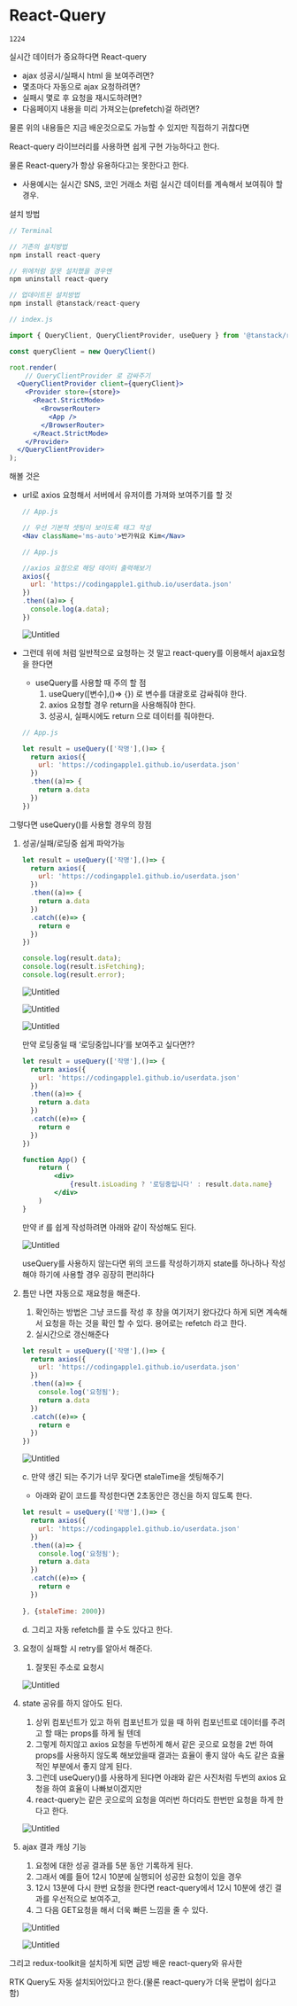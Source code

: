 # React-Query

`1224`

실시간 데이터가 중요하다면 React-query

- ajax 성공시/실패시 html 을 보여주려면?
- 몇초마다 자동으로 ajax 요청하려면?
- 실패시 몇로 후 요청을 재시도하려면?
- 다음페이지 내용을 미리 가져오는(prefetch)걸 하려면?

물론 위의 내용들은 지금 배운것으로도 가능할 수 있지만 직접하기 귀찮다면

React-query 라이브러리를 사용하면 쉽게 구현 가능하다고 한다.

물론 React-query가 항상 유용하다고는 못한다고 한다.

- 사용예시는 실시간 SNS, 코인 거래소 처럼 실시간 데이터를 계속해서 보여줘야 할 경우.

설치 방법

```jsx
// Terminal 

// 기존의 설치방법
npm install react-query

// 위에처럼 잘못 설치했을 경우엔 
npm uninstall react-query

// 업데이트된 설치방법
npm install @tanstack/react-query
```

```jsx
// index.js

import { QueryClient, QueryClientProvider, useQuery } from '@tanstack/react-query'

const queryClient = new QueryClient()

root.render(
	// QueryClientProvider 로 감싸주기
  <QueryClientProvider client={queryClient}> 
    <Provider store={store}>
      <React.StrictMode>
        <BrowserRouter>
          <App />
        </BrowserRouter>
      </React.StrictMode>
    </Provider>
  </QueryClientProvider>
);
```

해볼 것은 

- url로 axios 요청해서 서버에서 유저이름 가져와 보여주기를 할 것
    
    ```jsx
    // App.js
    
    // 우선 기본적 셋팅이 보이도록 태그 작성
    <Nav className='ms-auto'>반가워요 Kim</Nav>
    ```
    
    ```jsx
    // App.js
    
    //axios 요청으로 해당 데이터 출력해보기
    axios({
      url: 'https://codingapple1.github.io/userdata.json'
    })
    .then((a)=> {
      console.log(a.data);
    })
    ```
    
    ![Untitled](React-Query%205bbaec657165431c8a25fa8fec9b45ea/Untitled.png)
    
- 그런데 위에 처럼 일반적으로 요청하는 것 말고 react-query를 이용해서 ajax요청을 한다면
    - useQuery를 사용할 때 주의 할 점
        1. useQuery([변수],()⇒ {}) 로 변수를 대괄호로 감싸줘야 한다.
        2. axios 요청할 경우 return을 사용해줘야 한다.
        3. 성공시, 실패시에도 return 으로 데이터를 줘야한다.
    
    ```jsx
    // App.js
    
    let result = useQuery(['작명'],()=> {
      return axios({
        url: 'https://codingapple1.github.io/userdata.json'
      })
      .then((a)=> {
        return a.data
      })
    })
    ```
    

그렇다면 useQuery()를 사용할 경우의 장점

1. 성공/실패/로딩중 쉽게 파악가능
    
    ```jsx
    let result = useQuery(['작명'],()=> {
      return axios({
        url: 'https://codingapple1.github.io/userdata.json'
      })
      .then((a)=> {
        return a.data
      })
      .catch((e)=> {
        return e
      })
    })
    
    console.log(result.data);
    console.log(result.isFetching);
    console.log(result.error);
    ```
    
    ![Untitled](React-Query%205bbaec657165431c8a25fa8fec9b45ea/Untitled%201.png)
    
    ![Untitled](React-Query%205bbaec657165431c8a25fa8fec9b45ea/Untitled%202.png)
    
    ![Untitled](React-Query%205bbaec657165431c8a25fa8fec9b45ea/Untitled%203.png)
    
    만약 로딩중일 때 ‘로딩중입니다’를 보여주고 싶다면??
    
    ```jsx
    let result = useQuery(['작명'],()=> {
      return axios({
        url: 'https://codingapple1.github.io/userdata.json'
      })
      .then((a)=> {
        return a.data
      })
      .catch((e)=> {
        return e
      })
    })
    
    function App() {
    	return (
    		<div>
    			{result.isLoading ? '로딩중입니다' : result.data.name}
    		</div>
    	)
    }
    ```
    
    만약 if 를 쉽게 작성하려면 아래와 같이 작성해도 된다.
    
    ![Untitled](React-Query%205bbaec657165431c8a25fa8fec9b45ea/Untitled%204.png)
    
    useQuery를 사용하지 않는다면 위의 코드를 작성하기까지 state를 하나하나 작성해야 하기에 
     사용할 경우 굉장히 편리하다
    
2. 틈만 나면 자동으로 재요청을 해준다. 
    1. 확인하는 방법은 그냥 코드를 작성 후 창을 여기저기 왔다갔다 하게 되면 
     계속해서 요청을 하는 것을 확인 할 수 있다.
    용어로는 refetch 라고 한다.
    2. 실시간으로 갱신해준다
    
    ```jsx
    let result = useQuery(['작명'],()=> {
      return axios({
        url: 'https://codingapple1.github.io/userdata.json'
      })
      .then((a)=> {
        console.log('요청됨');
        return a.data
      })
      .catch((e)=> {
        return e
      })
    })
    ```
    
    ![Untitled](React-Query%205bbaec657165431c8a25fa8fec9b45ea/Untitled%205.png)
    
    c. 만약 생긴 되는 주기가 너무 잦다면 staleTime을 셋팅해주기
    
    - 아래와 같이 코드를 작성한다면 2초동안은 갱신을 하지 않도록 한다.
    
    ```jsx
    let result = useQuery(['작명'],()=> {
      return axios({
        url: 'https://codingapple1.github.io/userdata.json'
      })
      .then((a)=> {
        console.log('요청됨');
        return a.data
      })
      .catch((e)=> {
        return e
      })
      
    }, {staleTime: 2000})
    ```
    
    d. 그리고 자동 refetch를 끌 수도 있다고 한다.
    
3. 요청이 실패할 시 retry를 알아서 해준다.
    1. 잘못된 주소로 요청시
    
    ![Untitled](React-Query%205bbaec657165431c8a25fa8fec9b45ea/Untitled%206.png)
    
4. state 공유를 하지 않아도 된다.
    1. 상위 컴포넌트가 있고 하위 컴포넌트가 있을 때 
     하위 컴포넌트로 데이터를 주려고 할 때는 props를 하게 될 텐데 
    2. 그렇게 하지않고 axios 요청을 두번하게 해서 
     같은 곳으로 요청을 2번 하여 props를 사용하지 않도록 해보았을때
     결과는 효율이 좋지 않아 속도 같은 효율적인 부분에서 좋지 않게 된다.
    3. 그런데 useQuery()를 사용하게 된다면 아래와 같은 사진처럼 
    두번의 axios 요청을 하여 효율이 나빠보이겠지만
    4. react-query는 같은 곳으로의 요청을 여러번 하더라도 한번만 요청을 하게 한다고 한다. 
     
    
    ![Untitled](React-Query%205bbaec657165431c8a25fa8fec9b45ea/Untitled%207.png)
    
5. ajax 결과 캐싱 기능
    1. 요청에 대한 성공 결과를 5분 동안 기록하게 된다.  
    2. 그래서 예를 들어 12시 10분에 실행되어 성공한 요청이 있을 경우
    3. 12시 13분에 다시 한번 요청을 한다면 react-query에서 12시 10분에 생긴
     결과를 우선적으로 보여주고,
    4. 그 다음 GET요청을 해서 더욱 빠른 느낌을 줄 수 있다.
    
    ![Untitled](React-Query%205bbaec657165431c8a25fa8fec9b45ea/Untitled%208.png)
    
    ![Untitled](React-Query%205bbaec657165431c8a25fa8fec9b45ea/Untitled%209.png)
    

그리고 redux-toolkit을 설치하게 되면 금방 배운 react-query와 유사한

RTK Query도 자동 설치되어있다고 한다.(물론 react-query가 더욱 문법이 쉽다고 함)